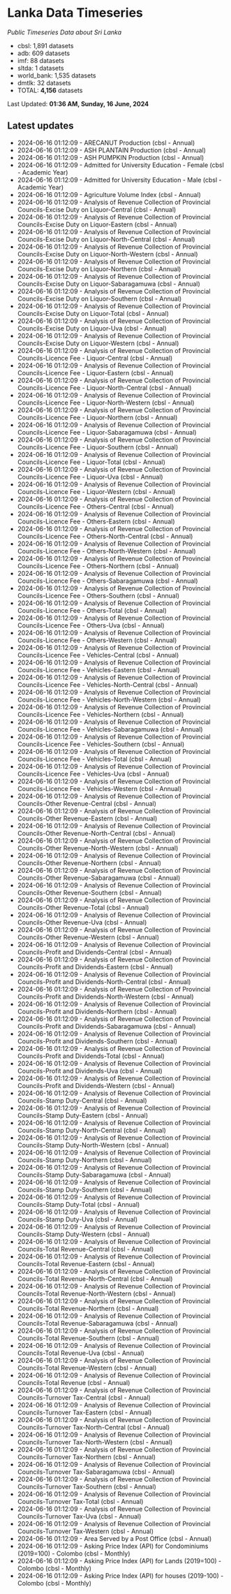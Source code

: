 # Lanka Data Timeseries
*Public Timeseries Data about Sri Lanka*

* cbsl: 1,891 datasets
* adb: 609 datasets
* imf: 88 datasets
* sltda: 1 datasets
* world_bank: 1,535 datasets
* dmtlk: 32 datasets
* TOTAL: **4,156** datasets

Last Updated: **01:36 AM, Sunday, 16 June, 2024**

## Latest updates

* 2024-06-16 01:12:09 - ARECANUT Production (cbsl - Annual)
* 2024-06-16 01:12:09 - ASH PLANTAIN Production (cbsl - Annual)
* 2024-06-16 01:12:09 - ASH PUMPKIN Production (cbsl - Annual)
* 2024-06-16 01:12:09 - Admitted for University Education - Female (cbsl - Academic Year)
* 2024-06-16 01:12:09 - Admitted for University Education - Male (cbsl - Academic Year)
* 2024-06-16 01:12:09 - Agriculture Volume Index (cbsl - Annual)
* 2024-06-16 01:12:09 - Analysis of Revenue Collection of Provincial Councils-Excise Duty on Liquor-Central (cbsl - Annual)
* 2024-06-16 01:12:09 - Analysis of Revenue Collection of Provincial Councils-Excise Duty on Liquor-Eastern (cbsl - Annual)
* 2024-06-16 01:12:09 - Analysis of Revenue Collection of Provincial Councils-Excise Duty on Liquor-North-Central (cbsl - Annual)
* 2024-06-16 01:12:09 - Analysis of Revenue Collection of Provincial Councils-Excise Duty on Liquor-North-Western (cbsl - Annual)
* 2024-06-16 01:12:09 - Analysis of Revenue Collection of Provincial Councils-Excise Duty on Liquor-Northern (cbsl - Annual)
* 2024-06-16 01:12:09 - Analysis of Revenue Collection of Provincial Councils-Excise Duty on Liquor-Sabaragamuwa (cbsl - Annual)
* 2024-06-16 01:12:09 - Analysis of Revenue Collection of Provincial Councils-Excise Duty on Liquor-Southern (cbsl - Annual)
* 2024-06-16 01:12:09 - Analysis of Revenue Collection of Provincial Councils-Excise Duty on Liquor-Total (cbsl - Annual)
* 2024-06-16 01:12:09 - Analysis of Revenue Collection of Provincial Councils-Excise Duty on Liquor-Uva (cbsl - Annual)
* 2024-06-16 01:12:09 - Analysis of Revenue Collection of Provincial Councils-Excise Duty on Liquor-Western (cbsl - Annual)
* 2024-06-16 01:12:09 - Analysis of Revenue Collection of Provincial Councils-Licence Fee - Liquor-Central (cbsl - Annual)
* 2024-06-16 01:12:09 - Analysis of Revenue Collection of Provincial Councils-Licence Fee - Liquor-Eastern (cbsl - Annual)
* 2024-06-16 01:12:09 - Analysis of Revenue Collection of Provincial Councils-Licence Fee - Liquor-North-Central (cbsl - Annual)
* 2024-06-16 01:12:09 - Analysis of Revenue Collection of Provincial Councils-Licence Fee - Liquor-North-Western (cbsl - Annual)
* 2024-06-16 01:12:09 - Analysis of Revenue Collection of Provincial Councils-Licence Fee - Liquor-Northern (cbsl - Annual)
* 2024-06-16 01:12:09 - Analysis of Revenue Collection of Provincial Councils-Licence Fee - Liquor-Sabaragamuwa (cbsl - Annual)
* 2024-06-16 01:12:09 - Analysis of Revenue Collection of Provincial Councils-Licence Fee - Liquor-Southern (cbsl - Annual)
* 2024-06-16 01:12:09 - Analysis of Revenue Collection of Provincial Councils-Licence Fee - Liquor-Total (cbsl - Annual)
* 2024-06-16 01:12:09 - Analysis of Revenue Collection of Provincial Councils-Licence Fee - Liquor-Uva (cbsl - Annual)
* 2024-06-16 01:12:09 - Analysis of Revenue Collection of Provincial Councils-Licence Fee - Liquor-Western (cbsl - Annual)
* 2024-06-16 01:12:09 - Analysis of Revenue Collection of Provincial Councils-Licence Fee - Others-Central (cbsl - Annual)
* 2024-06-16 01:12:09 - Analysis of Revenue Collection of Provincial Councils-Licence Fee - Others-Eastern (cbsl - Annual)
* 2024-06-16 01:12:09 - Analysis of Revenue Collection of Provincial Councils-Licence Fee - Others-North-Central (cbsl - Annual)
* 2024-06-16 01:12:09 - Analysis of Revenue Collection of Provincial Councils-Licence Fee - Others-North-Western (cbsl - Annual)
* 2024-06-16 01:12:09 - Analysis of Revenue Collection of Provincial Councils-Licence Fee - Others-Northern (cbsl - Annual)
* 2024-06-16 01:12:09 - Analysis of Revenue Collection of Provincial Councils-Licence Fee - Others-Sabaragamuwa (cbsl - Annual)
* 2024-06-16 01:12:09 - Analysis of Revenue Collection of Provincial Councils-Licence Fee - Others-Southern (cbsl - Annual)
* 2024-06-16 01:12:09 - Analysis of Revenue Collection of Provincial Councils-Licence Fee - Others-Total (cbsl - Annual)
* 2024-06-16 01:12:09 - Analysis of Revenue Collection of Provincial Councils-Licence Fee - Others-Uva (cbsl - Annual)
* 2024-06-16 01:12:09 - Analysis of Revenue Collection of Provincial Councils-Licence Fee - Others-Western (cbsl - Annual)
* 2024-06-16 01:12:09 - Analysis of Revenue Collection of Provincial Councils-Licence Fee - Vehicles-Central (cbsl - Annual)
* 2024-06-16 01:12:09 - Analysis of Revenue Collection of Provincial Councils-Licence Fee - Vehicles-Eastern (cbsl - Annual)
* 2024-06-16 01:12:09 - Analysis of Revenue Collection of Provincial Councils-Licence Fee - Vehicles-North-Central (cbsl - Annual)
* 2024-06-16 01:12:09 - Analysis of Revenue Collection of Provincial Councils-Licence Fee - Vehicles-North-Western (cbsl - Annual)
* 2024-06-16 01:12:09 - Analysis of Revenue Collection of Provincial Councils-Licence Fee - Vehicles-Northern (cbsl - Annual)
* 2024-06-16 01:12:09 - Analysis of Revenue Collection of Provincial Councils-Licence Fee - Vehicles-Sabaragamuwa (cbsl - Annual)
* 2024-06-16 01:12:09 - Analysis of Revenue Collection of Provincial Councils-Licence Fee - Vehicles-Southern (cbsl - Annual)
* 2024-06-16 01:12:09 - Analysis of Revenue Collection of Provincial Councils-Licence Fee - Vehicles-Total (cbsl - Annual)
* 2024-06-16 01:12:09 - Analysis of Revenue Collection of Provincial Councils-Licence Fee - Vehicles-Uva (cbsl - Annual)
* 2024-06-16 01:12:09 - Analysis of Revenue Collection of Provincial Councils-Licence Fee - Vehicles-Western (cbsl - Annual)
* 2024-06-16 01:12:09 - Analysis of Revenue Collection of Provincial Councils-Other Revenue-Central (cbsl - Annual)
* 2024-06-16 01:12:09 - Analysis of Revenue Collection of Provincial Councils-Other Revenue-Eastern (cbsl - Annual)
* 2024-06-16 01:12:09 - Analysis of Revenue Collection of Provincial Councils-Other Revenue-North-Central (cbsl - Annual)
* 2024-06-16 01:12:09 - Analysis of Revenue Collection of Provincial Councils-Other Revenue-North-Western (cbsl - Annual)
* 2024-06-16 01:12:09 - Analysis of Revenue Collection of Provincial Councils-Other Revenue-Northern (cbsl - Annual)
* 2024-06-16 01:12:09 - Analysis of Revenue Collection of Provincial Councils-Other Revenue-Sabaragamuwa (cbsl - Annual)
* 2024-06-16 01:12:09 - Analysis of Revenue Collection of Provincial Councils-Other Revenue-Southern (cbsl - Annual)
* 2024-06-16 01:12:09 - Analysis of Revenue Collection of Provincial Councils-Other Revenue-Total (cbsl - Annual)
* 2024-06-16 01:12:09 - Analysis of Revenue Collection of Provincial Councils-Other Revenue-Uva (cbsl - Annual)
* 2024-06-16 01:12:09 - Analysis of Revenue Collection of Provincial Councils-Other Revenue-Western (cbsl - Annual)
* 2024-06-16 01:12:09 - Analysis of Revenue Collection of Provincial Councils-Profit and Dividends-Central (cbsl - Annual)
* 2024-06-16 01:12:09 - Analysis of Revenue Collection of Provincial Councils-Profit and Dividends-Eastern (cbsl - Annual)
* 2024-06-16 01:12:09 - Analysis of Revenue Collection of Provincial Councils-Profit and Dividends-North-Central (cbsl - Annual)
* 2024-06-16 01:12:09 - Analysis of Revenue Collection of Provincial Councils-Profit and Dividends-North-Western (cbsl - Annual)
* 2024-06-16 01:12:09 - Analysis of Revenue Collection of Provincial Councils-Profit and Dividends-Northern (cbsl - Annual)
* 2024-06-16 01:12:09 - Analysis of Revenue Collection of Provincial Councils-Profit and Dividends-Sabaragamuwa (cbsl - Annual)
* 2024-06-16 01:12:09 - Analysis of Revenue Collection of Provincial Councils-Profit and Dividends-Southern (cbsl - Annual)
* 2024-06-16 01:12:09 - Analysis of Revenue Collection of Provincial Councils-Profit and Dividends-Total (cbsl - Annual)
* 2024-06-16 01:12:09 - Analysis of Revenue Collection of Provincial Councils-Profit and Dividends-Uva (cbsl - Annual)
* 2024-06-16 01:12:09 - Analysis of Revenue Collection of Provincial Councils-Profit and Dividends-Western (cbsl - Annual)
* 2024-06-16 01:12:09 - Analysis of Revenue Collection of Provincial Councils-Stamp Duty-Central (cbsl - Annual)
* 2024-06-16 01:12:09 - Analysis of Revenue Collection of Provincial Councils-Stamp Duty-Eastern (cbsl - Annual)
* 2024-06-16 01:12:09 - Analysis of Revenue Collection of Provincial Councils-Stamp Duty-North-Central (cbsl - Annual)
* 2024-06-16 01:12:09 - Analysis of Revenue Collection of Provincial Councils-Stamp Duty-North-Western (cbsl - Annual)
* 2024-06-16 01:12:09 - Analysis of Revenue Collection of Provincial Councils-Stamp Duty-Northern (cbsl - Annual)
* 2024-06-16 01:12:09 - Analysis of Revenue Collection of Provincial Councils-Stamp Duty-Sabaragamuwa (cbsl - Annual)
* 2024-06-16 01:12:09 - Analysis of Revenue Collection of Provincial Councils-Stamp Duty-Southern (cbsl - Annual)
* 2024-06-16 01:12:09 - Analysis of Revenue Collection of Provincial Councils-Stamp Duty-Total (cbsl - Annual)
* 2024-06-16 01:12:09 - Analysis of Revenue Collection of Provincial Councils-Stamp Duty-Uva (cbsl - Annual)
* 2024-06-16 01:12:09 - Analysis of Revenue Collection of Provincial Councils-Stamp Duty-Western (cbsl - Annual)
* 2024-06-16 01:12:09 - Analysis of Revenue Collection of Provincial Councils-Total Revenue-Central (cbsl - Annual)
* 2024-06-16 01:12:09 - Analysis of Revenue Collection of Provincial Councils-Total Revenue-Eastern (cbsl - Annual)
* 2024-06-16 01:12:09 - Analysis of Revenue Collection of Provincial Councils-Total Revenue-North-Central (cbsl - Annual)
* 2024-06-16 01:12:09 - Analysis of Revenue Collection of Provincial Councils-Total Revenue-North-Western (cbsl - Annual)
* 2024-06-16 01:12:09 - Analysis of Revenue Collection of Provincial Councils-Total Revenue-Northern (cbsl - Annual)
* 2024-06-16 01:12:09 - Analysis of Revenue Collection of Provincial Councils-Total Revenue-Sabaragamuwa (cbsl - Annual)
* 2024-06-16 01:12:09 - Analysis of Revenue Collection of Provincial Councils-Total Revenue-Southern (cbsl - Annual)
* 2024-06-16 01:12:09 - Analysis of Revenue Collection of Provincial Councils-Total Revenue-Uva (cbsl - Annual)
* 2024-06-16 01:12:09 - Analysis of Revenue Collection of Provincial Councils-Total Revenue-Western (cbsl - Annual)
* 2024-06-16 01:12:09 - Analysis of Revenue Collection of Provincial Councils-Total Revenue (cbsl - Annual)
* 2024-06-16 01:12:09 - Analysis of Revenue Collection of Provincial Councils-Turnover Tax-Central (cbsl - Annual)
* 2024-06-16 01:12:09 - Analysis of Revenue Collection of Provincial Councils-Turnover Tax-Eastern (cbsl - Annual)
* 2024-06-16 01:12:09 - Analysis of Revenue Collection of Provincial Councils-Turnover Tax-North-Central (cbsl - Annual)
* 2024-06-16 01:12:09 - Analysis of Revenue Collection of Provincial Councils-Turnover Tax-North-Western (cbsl - Annual)
* 2024-06-16 01:12:09 - Analysis of Revenue Collection of Provincial Councils-Turnover Tax-Northern (cbsl - Annual)
* 2024-06-16 01:12:09 - Analysis of Revenue Collection of Provincial Councils-Turnover Tax-Sabaragamuwa (cbsl - Annual)
* 2024-06-16 01:12:09 - Analysis of Revenue Collection of Provincial Councils-Turnover Tax-Southern (cbsl - Annual)
* 2024-06-16 01:12:09 - Analysis of Revenue Collection of Provincial Councils-Turnover Tax-Total (cbsl - Annual)
* 2024-06-16 01:12:09 - Analysis of Revenue Collection of Provincial Councils-Turnover Tax-Uva (cbsl - Annual)
* 2024-06-16 01:12:09 - Analysis of Revenue Collection of Provincial Councils-Turnover Tax-Western (cbsl - Annual)
* 2024-06-16 01:12:09 - Area Served by a Post Office (cbsl - Annual)
* 2024-06-16 01:12:09 - Asking Price Index (API) for Condominiums (2019=100) - Colombo (cbsl - Monthly)
* 2024-06-16 01:12:09 - Asking Price Index (API) for Lands (2019=100) - Colombo (cbsl - Monthly)
* 2024-06-16 01:12:09 - Asking Price Index (API) for houses (2019-100) - Colombo (cbsl - Monthly)